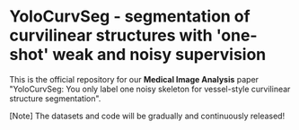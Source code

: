 # YoloCurvSeg - segmentation of curvilinear structures with 'one-shot' weak and noisy supervision

This is the official repository for our **Medical Image Analysis** paper "YoloCurvSeg: You only label one noisy skeleton for vessel-style curvilinear structure segmentation".

[Note] The datasets and code will be gradually and continuously released!
